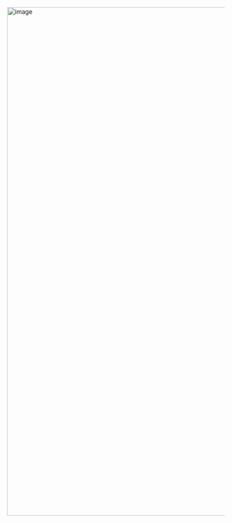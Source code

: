 <img width="1178" alt="image" src="https://github.com/user-attachments/assets/8b2bea62-6365-4767-b0d5-079c1a2139a8">
